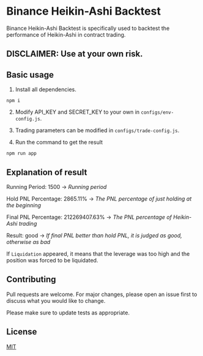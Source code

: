 # Binance Heikin-Ashi Backtest

Binance Heikin-Ashi Backtest is specifically used to backtest the performance of Heikin-Ashi in contract trading.

## DISCLAIMER: Use at your own risk.

## Basic usage

1. Install all dependencies.

```
npm i
```

2. Modify API_KEY and SECRET_KEY to your own in `configs/env-config.js`.

3. Trading parameters can be modified in `configs/trade-config.js`.

4. Run the command to get the result

```
npm run app
```

## Explanation of result

Running Period: 1500 -> _Running period_

Hold PNL Percentage: 2865.11% -> _The PNL percentage of just holding at the beginning_

Final PNL Percentage: 212269407.63% -> _The PNL percentage of Heikin-Ashi trading_

Result: good -> _If final PNL better than hold PNL, it is judged as good, otherwise as bad_

If `Liquidation` appeared, it means that the leverage was too high and the position was forced to be liquidated.

## Contributing

Pull requests are welcome. For major changes, please open an issue first to discuss what you would like to change.

Please make sure to update tests as appropriate.

## License

[MIT](https://choosealicense.com/licenses/mit/)
